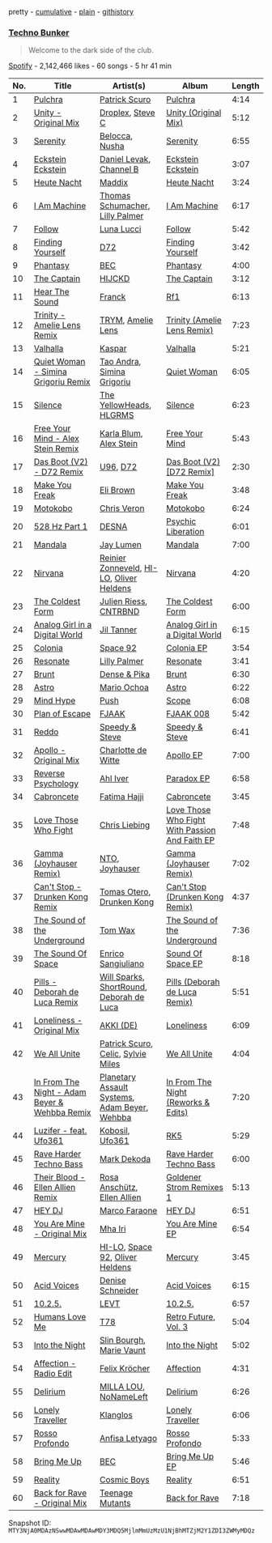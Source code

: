 pretty - [cumulative](/playlists/cumulative/37i9dQZF1DX6J5NfMJS675.md) - [plain](/playlists/plain/37i9dQZF1DX6J5NfMJS675) - [githistory](https://github.githistory.xyz/mackorone/spotify-playlist-archive/blob/main/playlists/plain/37i9dQZF1DX6J5NfMJS675)

### [Techno Bunker](https://open.spotify.com/playlist/37i9dQZF1DX6J5NfMJS675)

> Welcome to the dark side of the club.

[Spotify](https://open.spotify.com/user/spotify) - 2,142,466 likes - 60 songs - 5 hr 41 min

| No. | Title | Artist(s) | Album | Length |
|---|---|---|---|---|
| 1 | [Pulchra](https://open.spotify.com/track/63mFPNs3UaFmBB55YiW0it) | [Patrick Scuro](https://open.spotify.com/artist/6wfL4r7ReScDTARbtSRTvB) | [Pulchra](https://open.spotify.com/album/0ihSHBFI9OEuwPg4dqyi14) | 4:14 |
| 2 | [Unity \- Original Mix](https://open.spotify.com/track/4lotSTi1ufPLtyfTLZ4VNF) | [Droplex](https://open.spotify.com/artist/5yePldMswAMD9fvIfRUc2o), [Steve C](https://open.spotify.com/artist/4XSkgDkwi4AQXvtO0EMGcb) | [Unity \(Original Mix\)](https://open.spotify.com/album/5W3X60uJ524fwrtijDUcAy) | 5:12 |
| 3 | [Serenity](https://open.spotify.com/track/24ODAgW6PvaHTl7QUgaoqk) | [Belocca](https://open.spotify.com/artist/3jcvzSheHd14vjraXHLGPN), [Nusha](https://open.spotify.com/artist/5jsGnMw1mnU4FfhhcXUR6Q) | [Serenity](https://open.spotify.com/album/5SBYcUgDbjQNxILy4xvhop) | 6:55 |
| 4 | [Eckstein Eckstein](https://open.spotify.com/track/2EMukdf4zK0H27I35Vvpmi) | [Daniel Levak](https://open.spotify.com/artist/0M9vCRnHAMGWUi9i89LLeh), [Channel B](https://open.spotify.com/artist/57mKluqoSt0zuMn6Wh2H6x) | [Eckstein Eckstein](https://open.spotify.com/album/5I3OPusWIHYX9AKpNJjSaN) | 3:07 |
| 5 | [Heute Nacht](https://open.spotify.com/track/1eMUGMEWrvTXYWrPobq2dH) | [Maddix](https://open.spotify.com/artist/0RMeG9M8QFzss9bAbq99KA) | [Heute Nacht](https://open.spotify.com/album/3hUV4shxjzrCGFtJgBOF82) | 3:24 |
| 6 | [I Am Machine](https://open.spotify.com/track/7A8ec8nBw1BEwGgdSL5H90) | [Thomas Schumacher](https://open.spotify.com/artist/7KkV7dFoGEXr4M3fpb1FgD), [Lilly Palmer](https://open.spotify.com/artist/4h8IEOdrg60WM5XGyNOCVU) | [I Am Machine](https://open.spotify.com/album/3m4demyPqalmJXRsKInCKi) | 6:17 |
| 7 | [Follow](https://open.spotify.com/track/4WvfqOcx8jQEeJVKnZ9KgG) | [Luna Lucci](https://open.spotify.com/artist/2YDL5wHehd2wcAC9eBKmtp) | [Follow](https://open.spotify.com/album/7CB2cNckoeR1JcBvEBdc4u) | 5:42 |
| 8 | [Finding Yourself](https://open.spotify.com/track/4ZXWpDKSJBcnWG8Q6iVjT7) | [D72](https://open.spotify.com/artist/6LwMT7S1AQrvSORZshZ9gt) | [Finding Yourself](https://open.spotify.com/album/0BUH4QNv6gUzQssrp8sPMw) | 3:42 |
| 9 | [Phantasy](https://open.spotify.com/track/5uEW8Kp1dM8UbotWxieU9c) | [BEC](https://open.spotify.com/artist/2rRlbUvyMjvEOdQPWtGoPI) | [Phantasy](https://open.spotify.com/album/2w9JaI4kPmMHweV6ComleZ) | 4:00 |
| 10 | [The Captain](https://open.spotify.com/track/4NGwhkwJzROYFJKNFmFHus) | [HIJCKD](https://open.spotify.com/artist/4oFuOElyTlMdZMXMQBSdVq) | [The Captain](https://open.spotify.com/album/0hc4lRGEKpOzSdd2KXZ47j) | 3:12 |
| 11 | [Hear The Sound](https://open.spotify.com/track/276lQAZfUAXTvlzpPiSFTw) | [Franck](https://open.spotify.com/artist/3XGGc2cdg65V8AOXGfdHwb) | [Rf1](https://open.spotify.com/album/1q6vPrcAmGbLFsYikTLGfG) | 6:13 |
| 12 | [Trinity \- Amelie Lens Remix](https://open.spotify.com/track/1zgkuQAjwHz9dpy1ty7bX7) | [TRYM](https://open.spotify.com/artist/5Nd385K2g3s0828W8Ab70z), [Amelie Lens](https://open.spotify.com/artist/5Ho1vKl1Uz8bJlk4vbmvmf) | [Trinity \(Amelie Lens Remix\)](https://open.spotify.com/album/3bH5A96xSwh8C1Qb1Mn3qU) | 7:23 |
| 13 | [Valhalla](https://open.spotify.com/track/4b4rqSQbfSnUKESuj49BQT) | [Kaspar](https://open.spotify.com/artist/679xKCdF1dBRH0gGgZfcCC) | [Valhalla](https://open.spotify.com/album/5tLSLMDZSrRqjhvjAqdX2O) | 5:21 |
| 14 | [Quiet Woman \- Simina Grigoriu Remix](https://open.spotify.com/track/5L2xfiztZvJZdWLnd64GcY) | [Tao Andra](https://open.spotify.com/artist/1zcGW4JIJJPbA8SdYwNLLC), [Simina Grigoriu](https://open.spotify.com/artist/1PjzNHCXycxUqsP2yqFqhU) | [Quiet Woman](https://open.spotify.com/album/3CVBDukXHdeMX4Tntt1O98) | 6:05 |
| 15 | [Silence](https://open.spotify.com/track/6Rh7Z7HgjzxouMzlXMN75U) | [The YellowHeads](https://open.spotify.com/artist/3SEw2qamdOWyVZtzKxWTTg), [HLGRMS](https://open.spotify.com/artist/1EtIq8lnoAOKoVf8ryhcmQ) | [Silence](https://open.spotify.com/album/2gwA0bOrpxqNwx8zI9PzRT) | 6:23 |
| 16 | [Free Your Mind \- Alex Stein Remix](https://open.spotify.com/track/4uU140mhIS8nZycSuW2QI1) | [Karla Blum](https://open.spotify.com/artist/5NSpferwNVudjza91NaBjO), [Alex Stein](https://open.spotify.com/artist/0SCFEgshN89tlgOPM7lbSB) | [Free Your Mind](https://open.spotify.com/album/7Fz04q3ibCWPzyZIjlRkds) | 5:43 |
| 17 | [Das Boot \(V2\) \- D72 Remix](https://open.spotify.com/track/31dLV0HuyoQJwuF8FiqRWj) | [U96](https://open.spotify.com/artist/0RhnKJThw36HFitqY6dYgd), [D72](https://open.spotify.com/artist/6LwMT7S1AQrvSORZshZ9gt) | [Das Boot \(V2\) \[D72 Remix\]](https://open.spotify.com/album/5lNwnHN8PftHsyjj9IXrGp) | 2:30 |
| 18 | [Make You Freak](https://open.spotify.com/track/2KIEWXnmTwVCFglCQa2yhy) | [Eli Brown](https://open.spotify.com/artist/5lVNSw2GPci8kebrAQpZqU) | [Make You Freak](https://open.spotify.com/album/5NSptPSZRkY5uWJo7Hg0vg) | 3:48 |
| 19 | [Motokobo](https://open.spotify.com/track/3J8xd0PgO6nKvvsmB3q53H) | [Chris Veron](https://open.spotify.com/artist/1DgZ9kWEsYktFBYml3iK8S) | [Motokobo](https://open.spotify.com/album/33CfjoHj8ve1RMRJAIRKfa) | 6:24 |
| 20 | [528 Hz Part 1](https://open.spotify.com/track/4t1ri53W3Irnzl9IRBpdWj) | [DESNA](https://open.spotify.com/artist/6mjU0EJu6TLflogUHAVNeg) | [Psychic Liberation](https://open.spotify.com/album/29gMBFt7sBypJHuCWKaIPA) | 6:01 |
| 21 | [Mandala](https://open.spotify.com/track/4zRPvp6MSPCSAmaOJJgkFU) | [Jay Lumen](https://open.spotify.com/artist/6rxmj7vNEofe96g84qMWoV) | [Mandala](https://open.spotify.com/album/7K0OIp52OOMImGGjHFBLht) | 7:00 |
| 22 | [Nirvana](https://open.spotify.com/track/6LOlij2K5ipBbtIcOEHLiZ) | [Reinier Zonneveld](https://open.spotify.com/artist/21A7bhIL1m6CNZn8y57PIZ), [HI\-LO](https://open.spotify.com/artist/0ETJQforv5OXgDgidQv9qd), [Oliver Heldens](https://open.spotify.com/artist/5nki7yRhxgM509M5ADlN1p) | [Nirvana](https://open.spotify.com/album/3PKAIFal9g1TxpasnpBUPV) | 4:20 |
| 23 | [The Coldest Form](https://open.spotify.com/track/0EEq5t7dahypAAQDUK1WjW) | [Julien Riess](https://open.spotify.com/artist/2qmoexIy9YzYFb0xmjzh4N), [CNTRBND](https://open.spotify.com/artist/0FZp81997YIf776FPtBsGk) | [The Coldest Form](https://open.spotify.com/album/17MkLzzH2Wa6cUJcH5PcSh) | 6:00 |
| 24 | [Analog Girl in a Digital World](https://open.spotify.com/track/6X8aDvIO7W9HAIguFwudes) | [Jil Tanner](https://open.spotify.com/artist/6S9C7LP9TXbeJhoV18RmEK) | [Analog Girl in a Digital World](https://open.spotify.com/album/1ZQa3tm2ZtyZ4Eu9O7T5R4) | 6:15 |
| 25 | [Colonia](https://open.spotify.com/track/0eJInRAV3YR0xRNGsk5Ty7) | [Space 92](https://open.spotify.com/artist/6TVdVlY6irsNPkMHT2HkfD) | [Colonia EP](https://open.spotify.com/album/3ICAjodGpPbA4VWC1CFYN0) | 3:54 |
| 26 | [Resonate](https://open.spotify.com/track/0mXFXApXwB0dlP1Adh9ne7) | [Lilly Palmer](https://open.spotify.com/artist/4h8IEOdrg60WM5XGyNOCVU) | [Resonate](https://open.spotify.com/album/2rvovGXmXLiwIbX4i2lTKn) | 3:41 |
| 27 | [Brunt](https://open.spotify.com/track/6lXm60fg9Nh0mJONXKTvxv) | [Dense & Pika](https://open.spotify.com/artist/3tlt5onLwIKTuaOAyI6ytC) | [Brunt](https://open.spotify.com/album/3SY8NzLDUQuQFbRuezNpzY) | 6:30 |
| 28 | [Astro](https://open.spotify.com/track/0MFAMDEBZi6TbwNM0gZIcq) | [Mario Ochoa](https://open.spotify.com/artist/2zviRwkdWgt0rjV3cxM7mg) | [Astro](https://open.spotify.com/album/2cycEA0V7igfgdPSDcvBxn) | 6:22 |
| 29 | [Mind Hype](https://open.spotify.com/track/7M6BK7guer8tuSMu2ixk5a) | [Push](https://open.spotify.com/artist/2Xy6YLSsHR6TdBUFm5bnLR) | [Scope](https://open.spotify.com/album/5CGCxAJjT4cUdTRsmjGGR7) | 6:08 |
| 30 | [Plan of Escape](https://open.spotify.com/track/216VaEa5u8Z90Ql8WrySsZ) | [FJAAK](https://open.spotify.com/artist/4qG1qjeHfkASTdyRGbLWbV) | [FJAAK 008](https://open.spotify.com/album/1ISmPiZjXY199Z8OPQpJv7) | 5:42 |
| 31 | [Reddo](https://open.spotify.com/track/6TDGXhuLnKwiSQ5WxRufAo) | [Speedy & Steve](https://open.spotify.com/artist/04NdibuEZrYtuv7P5BtqCu) | [Speedy & Steve](https://open.spotify.com/album/0tqlp4hVNxzo28RN7kNrF7) | 6:41 |
| 32 | [Apollo \- Original Mix](https://open.spotify.com/track/50OKS8aOeuiegMnJuPKUeN) | [Charlotte de Witte](https://open.spotify.com/artist/1lJhME1ZpzsEa5M0wW6Mso) | [Apollo EP](https://open.spotify.com/album/6h4f0Fq4di449j06qjBt3O) | 7:00 |
| 33 | [Reverse Psychology](https://open.spotify.com/track/4j6IGvQ60qnehb9apAN73W) | [Ahl Iver](https://open.spotify.com/artist/0rX7Jq1AcfbVfKZGO2d6pV) | [Paradox EP](https://open.spotify.com/album/3Vj4c0xlQr0GEBUypiLaqA) | 6:58 |
| 34 | [Cabroncete](https://open.spotify.com/track/1xPm1Gy46lvDV3WHOm2ndy) | [Fatima Hajji](https://open.spotify.com/artist/6jZSXmTCxZhFfYELtp78Ci) | [Cabroncete](https://open.spotify.com/album/2mMHq4hPrc3a7Es0iRHnxW) | 3:45 |
| 35 | [Love Those Who Fight](https://open.spotify.com/track/6JzuVyRDL8QwQKAQjL2BLk) | [Chris Liebing](https://open.spotify.com/artist/21444lX8gpmOX36icLmbFI) | [Love Those Who Fight With Passion And Faith EP](https://open.spotify.com/album/0YwynqGRepBEVhF0zNXhv6) | 7:48 |
| 36 | [Gamma \(Joyhauser Remix\)](https://open.spotify.com/track/4NvPv0tX9JU0Z8aY9e05T0) | [NTO](https://open.spotify.com/artist/7ry8L53T4oJtSIogGYuioq), [Joyhauser](https://open.spotify.com/artist/59a1Bp0JQfL2mGnpL0lW2Y) | [Gamma \(Joyhauser Remix\)](https://open.spotify.com/album/4IpmI7v3nTcGSw4YLKEMrw) | 7:02 |
| 37 | [Can't Stop \- Drunken Kong Remix](https://open.spotify.com/track/6nOKMOe7HvUz6gr817JoYA) | [Tomas Otero](https://open.spotify.com/artist/0W82YncGEFtIHzKnUKe9Ue), [Drunken Kong](https://open.spotify.com/artist/2c8K7cdY2IU2jBacPOxYqk) | [Can't Stop \(Drunken Kong Remix\)](https://open.spotify.com/album/1Xv4ThzXKntPZVO2mgYG1b) | 4:37 |
| 38 | [The Sound of the Underground](https://open.spotify.com/track/173zfO8W0VXRZwbfiCPnxr) | [Tom Wax](https://open.spotify.com/artist/1b0WGyps7QC5KqSSq57wXX) | [The Sound of the Underground](https://open.spotify.com/album/6PwbVy486OaTTLnVUMtYYI) | 7:36 |
| 39 | [The Sound Of Space](https://open.spotify.com/track/7CYS0ibZaJm201ZKonnqih) | [Enrico Sangiuliano](https://open.spotify.com/artist/1u7DsNFbakULvxnDGtMm90) | [Sound Of Space EP](https://open.spotify.com/album/0CW5qDbO13Ax7GxwWNaeUT) | 8:18 |
| 40 | [Pills \- Deborah de Luca Remix](https://open.spotify.com/track/7kXnFFxdau1mKmTHs4CYt3) | [Will Sparks](https://open.spotify.com/artist/1u7OVFmWah4wQhOPIbUb8U), [ShortRound](https://open.spotify.com/artist/1ujyB2Dmn2EFyVmjDBjGGK), [Deborah de Luca](https://open.spotify.com/artist/144HzhpLjcR9k37w5Ico9B) | [Pills \(Deborah de Luca Remix\)](https://open.spotify.com/album/77SPhAF3TWsIn3Kc8z9cI3) | 5:51 |
| 41 | [Loneliness \- Original Mix](https://open.spotify.com/track/00IWep1lbWW2wJog8Ewgsj) | [AKKI \(DE\)](https://open.spotify.com/artist/0hReHYoLJG38QBwYIZ8zKs) | [Loneliness](https://open.spotify.com/album/48wWbXN8jBw4KCDeF70Zwj) | 6:09 |
| 42 | [We All Unite](https://open.spotify.com/track/3RuegyAnJON9JSi916xbQY) | [Patrick Scuro](https://open.spotify.com/artist/6wfL4r7ReScDTARbtSRTvB), [Celic](https://open.spotify.com/artist/0BhjRlNZHbZskFsNNpdNOf), [Sylvie Miles](https://open.spotify.com/artist/4uPM7QLSNGVm5MncolABqE) | [We All Unite](https://open.spotify.com/album/00QtrIgqvR574TbpsEjhax) | 4:04 |
| 43 | [In From The Night \- Adam Beyer & Wehbba Remix](https://open.spotify.com/track/0I7ggM44AhOpWIZCM02HtP) | [Planetary Assault Systems](https://open.spotify.com/artist/7umQgFrDu3yrchEbFfJd60), [Adam Beyer](https://open.spotify.com/artist/1btv9qmIpbp7q1ixCYNdHu), [Wehbba](https://open.spotify.com/artist/2UzAShzs3DO53bSZqvf8Ri) | [In From The Night \(Reworks & Edits\)](https://open.spotify.com/album/1jz8GumlTHOsApMmmSVaQH) | 7:20 |
| 44 | [Luzifer \- feat\. Ufo361](https://open.spotify.com/track/5UnIFgOpnUaKsukuB66GXg) | [Kobosil](https://open.spotify.com/artist/2ZvIFwl0BuQgHqWvDE80hC), [Ufo361](https://open.spotify.com/artist/5pVRwX5ZQR7hfJ18w8ZYkl) | [RK5](https://open.spotify.com/album/4wxcLVfRrCebsZaBdBctne) | 5:29 |
| 45 | [Rave Harder Techno Bass](https://open.spotify.com/track/1tkS8yt5NwTZkqFvZMxM0F) | [Mark Dekoda](https://open.spotify.com/artist/3FzG2HgsgPRfwpX1qSK1g8) | [Rave Harder Techno Bass](https://open.spotify.com/album/0GbjMnAZAeoHabYDB4IMYe) | 6:00 |
| 46 | [Their Blood \- Ellen Allien Remix](https://open.spotify.com/track/4VSV8oyD0wSDWZ36IcaP0i) | [Rosa Anschütz](https://open.spotify.com/artist/1kjoxeQwJmoCfXT6j58MTm), [Ellen Allien](https://open.spotify.com/artist/5lsC3H1vh9YSRQckyGv0Up) | [Goldener Strom Remixes 1](https://open.spotify.com/album/2Oa9B5Rlku6LgDvKahNhSj) | 5:13 |
| 47 | [HEY DJ](https://open.spotify.com/track/7qFvhLqCeIn0DzuaSOiesv) | [Marco Faraone](https://open.spotify.com/artist/00IUMN7pWAU2jYWcdOt5c3) | [HEY DJ](https://open.spotify.com/album/1aISciPEedMIeuaLiarVIL) | 6:51 |
| 48 | [You Are Mine \- Original Mix](https://open.spotify.com/track/3P1U26uNScZlDt2QD02YS5) | [Mha Iri](https://open.spotify.com/artist/5VMXbzLVkLd4Cq4rBzx4T3) | [You Are Mine EP](https://open.spotify.com/album/7FpzZ4YR2MyNwcN8uQYaX8) | 6:54 |
| 49 | [Mercury](https://open.spotify.com/track/25dFcH5EsCJLMSmFDDJLT3) | [HI\-LO](https://open.spotify.com/artist/0ETJQforv5OXgDgidQv9qd), [Space 92](https://open.spotify.com/artist/6TVdVlY6irsNPkMHT2HkfD), [Oliver Heldens](https://open.spotify.com/artist/5nki7yRhxgM509M5ADlN1p) | [Mercury](https://open.spotify.com/album/5q2bsjSrluBoWf3F61Fofp) | 3:45 |
| 50 | [Acid Voices](https://open.spotify.com/track/2LBa1pXDA014OjMj51mKA3) | [Denise Schneider](https://open.spotify.com/artist/4SEeGhPJv9I6WQl2loHMmI) | [Acid Voices](https://open.spotify.com/album/3xRbKryQ74XoKuqabTyx3E) | 6:15 |
| 51 | [10.2.5.](https://open.spotify.com/track/5tXmO8vouyWoyWt8WvOvIA) | [LEVT](https://open.spotify.com/artist/5xtKvLkmqMb5tTMuU9Lgmn) | [10.2.5.](https://open.spotify.com/album/4waZrGGjCz8tZJ1hlyry0k) | 6:57 |
| 52 | [Humans Love Me](https://open.spotify.com/track/13YWp1iozoy7YACZsRqRnK) | [T78](https://open.spotify.com/artist/5FgLkieOqGXPn01dnbJp9Z) | [Retro Future, Vol\. 3](https://open.spotify.com/album/05t0v1yS6XFup4zH1VjR7U) | 5:04 |
| 53 | [Into the Night](https://open.spotify.com/track/0rRktaJzIA6OYB82s6r8jz) | [Slin Bourgh](https://open.spotify.com/artist/6Okn2ApUQv56TnYTOhCidM), [Marie Vaunt](https://open.spotify.com/artist/50KydUSYhBFGorhAgUcrL5) | [Into the Night](https://open.spotify.com/album/2XYrKWUIPFZFaAVcsYFDOM) | 5:02 |
| 54 | [Affection \- Radio Edit](https://open.spotify.com/track/7dQWBRCRBhgbaRATAI6OqD) | [Felix Kröcher](https://open.spotify.com/artist/6lDsCwKwjMQAmR2ueIGUGJ) | [Affection](https://open.spotify.com/album/0Q62ehvfJy5DN51XOIVvfP) | 4:31 |
| 55 | [Delirium](https://open.spotify.com/track/19MYFJHlTK4bUn3wYEl3TO) | [MILLA LOU](https://open.spotify.com/artist/54SwMmuQHT1ZhCa3LMe3Ng), [NoNameLeft](https://open.spotify.com/artist/7dOFFyV8UVZqmapj8yUDRT) | [Delirium](https://open.spotify.com/album/5hpp87ZHVaYJWzM5ysScBN) | 6:26 |
| 56 | [Lonely Traveller](https://open.spotify.com/track/2tfiF1GUsv0z78VraiNU5A) | [Klanglos](https://open.spotify.com/artist/1jV311C5ADuBqCPpprsjUp) | [Lonely Traveller](https://open.spotify.com/album/4i9RkTe3UWHPknzuGLHHit) | 6:06 |
| 57 | [Rosso Profondo](https://open.spotify.com/track/6M9VBE2zlGQa3cT6VNzgeB) | [Anfisa Letyago](https://open.spotify.com/artist/7icoOm5fKKPo49jVxoj1Cq) | [Rosso Profondo](https://open.spotify.com/album/5ABj3AqPtraY5zeMjymw0k) | 5:33 |
| 58 | [Bring Me Up](https://open.spotify.com/track/2dOdWpX2Bipo5suEnchffo) | [BEC](https://open.spotify.com/artist/2rRlbUvyMjvEOdQPWtGoPI) | [Bring Me Up EP](https://open.spotify.com/album/76SdE7SogrA4DjCj15ISHN) | 5:46 |
| 59 | [Reality](https://open.spotify.com/track/14QvBZPWC0ztCfiEnQRS6T) | [Cosmic Boys](https://open.spotify.com/artist/2jvTYwyzxK1FVYGEoKfZLQ) | [Reality](https://open.spotify.com/album/2XLz2MXZcs10dMSHvYFNse) | 6:51 |
| 60 | [Back for Rave \- Original Mix](https://open.spotify.com/track/3XZOviqLQTQdVrLlCOH8Ji) | [Teenage Mutants](https://open.spotify.com/artist/3IFgjVPT8yeB4UnJCWOpZA) | [Back for Rave](https://open.spotify.com/album/4UrzT4RqWT6yLzcy66yHGE) | 7:18 |

Snapshot ID: `MTY3NjA0MDAzNSwwMDAwMDAwMDY3MDQ5MjlmMmUzMzU1NjBhMTZjM2Y1ZDI3ZWMyMDQz`
